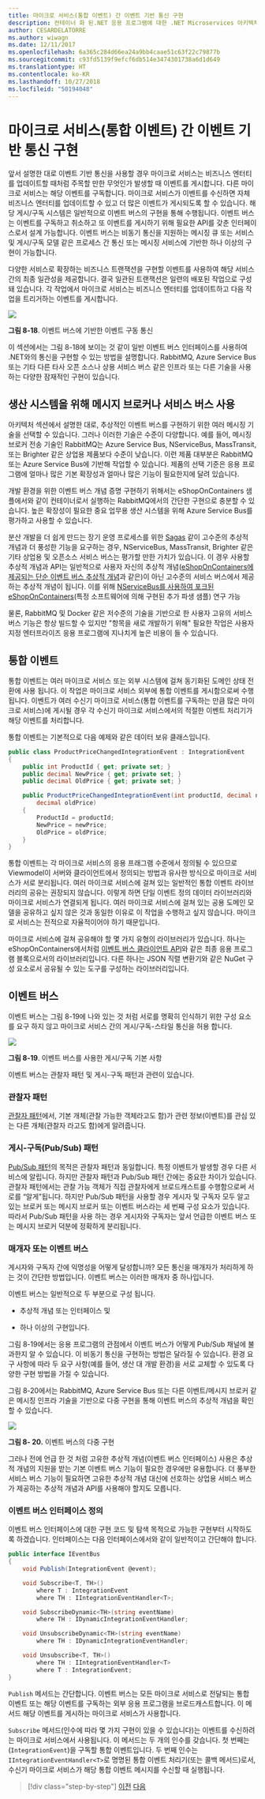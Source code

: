 ```yaml
---
title: 마이크로 서비스(통합 이벤트) 간 이벤트 기반 통신 구현
description: 컨테이너 화 된.NET 응용 프로그램에 대한 .NET Microservices 아키텍처 | 마이크로 서비스(통합 이벤트) 간 이벤트 기반 통신 구현
author: CESARDELATORRE
ms.author: wiwagn
ms.date: 12/11/2017
ms.openlocfilehash: 6a365c284d66ea24a9bb4caae51c63f22c79877b
ms.sourcegitcommit: c93fd5139f9efcf6db514e3474301738a6d1d649
ms.translationtype: HT
ms.contentlocale: ko-KR
ms.lasthandoff: 10/27/2018
ms.locfileid: "50194048"
---
```

# <a name="implementing-event-based-communication-between-microservices-integration-events"></a>마이크로 서비스(통합 이벤트) 간 이벤트 기반 통신 구현

앞서 설명한 대로 이벤트 기반 통신을 사용할 경우 마이크로 서비스는 비즈니스 엔터티를 업데이트할 때처럼 주목할 만한 무엇인가 발생할 때 이벤트를 게시합니다. 다른 마이크로 서비스는 해당 이벤트를 구독합니다. 마이크로 서비스가 이벤트를 수신하면 자체 비즈니스 엔터티를 업데이트할 수 있고 더 많은 이벤트가 게시되도록 할 수 있습니다. 해당 게시/구독 시스템은 일반적으로 이벤트 버스의 구현을 통해 수행됩니다. 이벤트 버스는 이벤트를 구독하고 취소하고 또 이벤트를 게시하기 위해 필요한 API를 갖춘 인터페이스로서 설계 가능합니다. 이벤트 버스는 비동기 통신을 지원하는 메시징 큐 또는 서비스 및 게시/구독 모델 같은 프로세스 간 통신 또는 메시징 서비스에 기반한 하나 이상의 구현이 가능합니다.

다양한 서비스로 확장하는 비즈니스 트랜잭션을 구현할 이벤트를 사용하여 해당 서비스 간의 최종 일관성을 제공합니다. 결국 일관된 트랜잭션은 일련의 배포된 작업으로 구성돼 있습니다. 각 작업에서 마이크로 서비스는 비즈니스 엔터티를 업데이트하고 다음 작업을 트리거하는 이벤트를 게시합니다.

![](./media/image19.PNG)

**그림 8-18**. 이벤트 버스에 기반한 이벤트 구동 통신

이 섹션에서는 그림 8-18에 보이는 것 같이 일반 이벤트 버스 인터페이스를 사용하여 .NET와의 통신을 구현할 수 있는 방법을 설명합니다. RabbitMQ, Azure Service Bus 또는 기타 다른 타사 오픈 소스나 상용 서비스 버스 같은 인프라 또는 다른 기술을 사용하는 다양한 잠재적인 구현이 있습니다.

## <a name="using-message-brokers-and-services-buses-for-production-systems"></a>생산 시스템을 위해 메시지 브로커나 서비스 버스 사용

아키텍처 섹션에서 설명한 대로, 추상적인 이벤트 버스를 구현하기 위한 여러 메시징 기술을 선택할 수 있습니다. 그러나 이러한 기술은 수준이 다양합니다. 예를 들어, 메시징 브로커 전송 기술인 RabbitMQ는 Azure Service Bus, NServiceBus, MassTransit, 또는 Brighter 같은 상업용 제품보다 수준이 낮습니다. 이런 제품 대부분은 RabbitMQ 또는 Azure Service Bus에 기반해 작업할 수 있습니다. 제품의 선택 기준은 응용 프로그램에 얼마나 많은 기본 확장성과 얼마나 많은 기능이 필요한지에 달려 있습니다.

개발 환경을 위한 이벤트 버스 개념 증명 구현하기 위해서는 eShopOnContainers 샘플에서와 같이 컨테이너로서 실행하는 RabbitMQ에서의 간단한 구현으로 충분할 수 있습니다. 높은 확장성이 필요한 중요 업무용 생산 시스템을 위해 Azure Service Bus를 평가하고 사용할 수 있습니다.

분산 개발을 더 쉽게 만드는 장기 운영 프로세스를 위한 [Sagas](https://docs.particular.net/nservicebus/sagas/) 같이 고수준의 추상적 개념과 더 풍성한 기능을 요구하는 경우, NServiceBus, MassTransit, Brighter 같은 기타 상업용 및 오픈소스 서비스 버스는 평가할 만한 가치가 있습니다. 이 경우 사용할 추상적 개념과 API는 일반적으로 사용자 자신의 추상적 개념([eShopOnContainers에 제공되는 단순 이벤트 버스 추상적 개념](https://github.com/dotnet-architecture/eShopOnContainers/blob/dev/src/BuildingBlocks/EventBus/EventBus/Abstractions/IEventBus.cs)과 같은)이 아닌 고수준의 서비스 버스에서 제공하는 추상적 개념이 됩니다. 이를 위해 [NServiceBus를 사용하여 포크된 eShopOnContainers](https://go.particular.net/eShopOnContainers)(특정 소프트웨어에 의해 구현된 추가 파생 샘플) 연구 가능

물론, RabbitMQ 및 Docker 같은 저수준의 기술을 기반으로 한 사용자 고유의 서비스 버스 기능은 항상 빌드할 수 있지만 "항목을 새로 개발하기 위해" 필요한 작업은 사용자 지정 엔터프라이즈 응용 프로그램에 지나치게 높은 비용이 들 수 있습니다.

## <a name="integration-events"></a>통합 이벤트

통합 이벤트는 여러 마이크로 서비스 또는 외부 시스템에 걸쳐 동기화된 도메인 상태 전환에 사용 됩니다. 이 작업은 마이크로 서비스 외부에 통합 이벤트를 게시함으로써 수행됩니다. 이벤트가 여러 수신기 마이크로 서비스(통합 이벤트를 구독하는 만큼 많은 마이크로 서비스)에 게시될 경우 각 수신기 마이크로 서비스에서의 적절한 이벤트 처리기가 해당 이벤트를 처리합니다.

통합 이벤트는 기본적으로 다음 예제와 같은 데이터 보유 클래스입니다.

```csharp
public class ProductPriceChangedIntegrationEvent : IntegrationEvent
{
    public int ProductId { get; private set; }
    public decimal NewPrice { get; private set; }
    public decimal OldPrice { get; private set; }

    public ProductPriceChangedIntegrationEvent(int productId, decimal newPrice,
        decimal oldPrice)
    {
        ProductId = productId;
        NewPrice = newPrice;
        OldPrice = oldPrice;
    }
}
```

통합 이벤트는 각 마이크로 서비스의 응용 프래그램 수준에서 정의될 수 있으므로 Viewmodel이 서버와 클라이언트에서 정의되는 방법과 유사한 방식으로 마이크로 서비스가 서로 분리됩니다. 여러 마이크로 서비스에 걸쳐 있는 일반적인 통합 이벤트 라이브러리의 공유는 권장되지 않습니다. 이렇게 하면 단일 이벤트 정의 데이터 라이브러리와 마이크로 서비스가 연결되게 됩니다. 여러 마이크로 서비스에 걸쳐 있는 공용 도메인 모델을 공유하고 싶지 않은 것과 동일한 이유로 이 작업을 수행하고 싶지 않습니다. 마이크로 서비스는 전적으로 자율적이어야 하기 때문입니다.

마이크로 서비스에 걸쳐 공유해야 할 몇 가지 유형의 라이브러리가 있습니다. 하나는 eShopOnContainers에서처럼 [이벤트 버스 클라이언트 API](https://github.com/dotnet-architecture/eShopOnContainers/tree/master/src/BuildingBlocks/EventBus)와 같은 최종 응용 프로그램 블록으로서의 라이브러리입니다. 다른 하나는 JSON 직렬 변환기와 같은 NuGet 구성 요소로서 공유될 수 있는 도구를 구성하는 라이브러리입니다.

## <a name="the-event-bus"></a>이벤트 버스

이벤트 버스는 그림 8-19에 나와 있는 것 처럼 서로를 명확히 인식하기 위한 구성 요소를 요구 하지 않고 마이크로 서비스 간의 게시/구독-스타일 통신을 허용 합니다.

![](./media/image20.png)

**그림 8-19**. 이벤트 버스를 사용한 게시/구독 기본 사항

이벤트 버스는 관찰자 패턴 및 게시-구독 패턴과 관련이 있습니다.

### <a name="observer-pattern"></a>관찰자 패턴

[관찰자 패턴](https://en.wikipedia.org/wiki/Observer_pattern)에서, 기본 개체(관찰 가능한 객체라고도 함)가 관련 정보(이벤트)를 관심 있는 다른 개체(관찰자 라고도 함)에게 알려줍니다.

### <a name="publish-subscribe-pubsub-pattern"></a>게시-구독(Pub/Sub) 패턴 

[Pub/Sub 패턴](https://msdn.microsoft.com/library/ff649664.aspx)의 목적은 관찰자 패턴과 동일합니다. 특정 이벤트가 발생할 경우 다른 서비스에 알립니다. 하지만 관찰자 패턴과 Pub/Sub 패턴 간에는 중요한 차이가 있습니다. 관찰자 패턴에서는 관찰 가능 객체가 직접 관찰자에게 브로드캐스트를 수행함으로써 서로를 “알게”됩니다. 하지만 Pub/Sub 패턴을 사용할 경우 게시자 및 구독자 모두 알고 있는 브로커 또는 메시지 브로커 또는 이벤트 버스라는 세 번째 구성 요소가 있습니다. 따라서 Pub/Sub 패턴을 사용 하는 경우 게시자와 구독자는 앞서 언급한 이벤트 버스 또는 메시지 브로커 덕분에 정확하게 분리됩니다.

### <a name="the-middleman-or-event-bus"></a>매개자 또는 이벤트 버스 

게시자와 구독자 간에 익명성을 어떻게 달성합니까? 모든 통신을 매개자가 처리하게 하는 것이 간단한 방법입니다. 이벤트 버스는 이러한 매개자 중 하나입니다.

이벤트 버스는 일반적으로 두 부분으로 구성 됩니다.

-   추상적 개념 또는 인터페이스 및

-   하나 이상의 구현입니다.

그림 8-19에서는 응용 프로그램의 관점에서 이벤트 버스가 어떻게 Pub/Sub 채널에 불과한지 알 수 있습니다. 이 비동기 통신을 구현하는 방법은 달라질 수 있습니다. 환경 요구 사항에 따라 두 요구 사항(예를 들어, 생산 대 개발 환경)을 서로 교체할 수 있도록 다양한 구현 방법을 가질 수 있습니다.

그림 8-20에서는 RabbitMQ, Azure Service Bus 또는 다른 이벤트/메시지 브로커 같은 메시징 인프라 기술을 기반으로 다중 구현을 통해 이벤트 버스의 추상적 개념을 확인할 수 있습니다. 

![](./media/image21.png)

**그림 8- 20.** 이벤트 버스의 다중 구현

그러나 전에 언급 한 것 처럼 고유한 추상적 개념(이벤트 버스 인터페이스) 사용은 추상적 개념의 지원을 받는 기본 이벤트 버스 기능이 필요한 경우에만 유용합니다. 더 풍부한 서비스 버스 기능이 필요하면 고유한 추상적 개념 대신에 선호하는 상업용 서비스 버스가 제공하는 추상적 개념과 API를 사용해야 할지도 모릅니다. 

### <a name="defining-an-event-bus-interface"></a>이벤트 버스 인터페이스 정의

이벤트 버스 인터페이스에 대한 구현 코드 및 탐색 목적으로 가능한 구현부터 시작하도록 하겠습니다. 인터페이스는 다음 인터페이스에서와 같이 일반적이고 간단해야 합니다.

```csharp
public interface IEventBus
{
    void Publish(IntegrationEvent @event);

    void Subscribe<T, TH>()
        where T : IntegrationEvent
        where TH : IIntegrationEventHandler<T>;

    void SubscribeDynamic<TH>(string eventName)
        where TH : IDynamicIntegrationEventHandler;

    void UnsubscribeDynamic<TH>(string eventName)
        where TH : IDynamicIntegrationEventHandler;

    void Unsubscribe<T, TH>()
        where TH : IIntegrationEventHandler<T>
        where T : IntegrationEvent;
}
```

`Publish` 메서드는 간단합니다. 이벤트 버스는 모든 마이크로 서비스로 전달되는 통합 이벤트 또는 해당 이벤트를 구독하는 외부 응용 프로그램을 브로드캐스트합니다. 이 메서드 해당 이벤트를 게시하는 마이크로 서비스가 사용합니다.

`Subscribe` 메서드(인수에 따라 몇 가지 구현이 있을 수 있습니다)는 이벤트를 수신하려는 마이크로 서비스에서 사용됩니다. 이 메서드는 두 개의 인수를 갖습니다. 첫 번째는 (`IntegrationEvent`)을 구독할 통합 이벤트입니다. 두 번째 인수는 `IIntegrationEventHandler<T>`로 명명된 통합 이벤트 처리기(또는 콜백 메서드)로서, 수신기 마이크로 서비스가 해당 통합 이벤트 메시지를 수신할 때 실행됩니다.


>[!div class="step-by-step"]
[이전](database-server-container.md)
[다음](rabbitmq-event-bus-development-test-environment.md)
